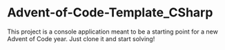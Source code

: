 # Advent-of-Code-Template_CSharp
This project is a console application meant to be a starting point for a new Advent of Code year. Just clone it and start solving!
